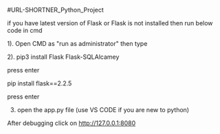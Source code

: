 #URL-SHORTNER_Python_Project

if you have latest version of Flask or Flask is not installed then run below code in cmd

1). Open CMD as "run as administrator"
then type

2). pip3 install Flask Flask-SQLAlcamey

press enter

pip install flask==2.2.5

press enter
    
3) open the app.py file (use VS CODE if you are new to python)

After debugging click on http://127.0.0.1:8080
